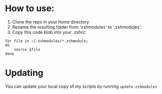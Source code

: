 # How to use:
1. Clone the repo in your home directory.
2. Rename the resulting folder from 'zshmodules' to '.zshmodules'.
3. Copy this code blob into your .zshrc:
```
for file in ~/.zshmodules/*.zshmodule;
do
    source $file
done
```

# Updating
You can update your local copy of my scripts by running `update-zshmodules`

